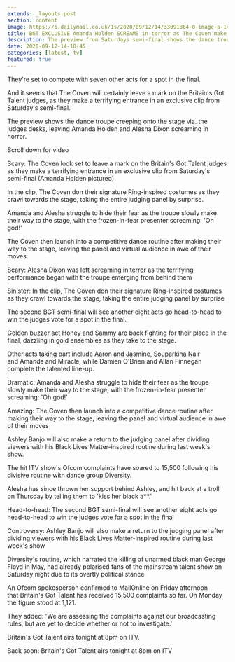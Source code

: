 ```yaml
---
extends: _layouts.post
section: content
image: https://i.dailymail.co.uk/1s/2020/09/12/14/33091864-0-image-a-143_1599916182577.jpg 
title: BGT EXCLUSIVE Amanda Holden SCREAMS in terror as The Coven make hair-raising entrance 
description: The preview from Saturdays semi-final shows the dance troupe creeping onto the stage via. the judges desks, leaving Amanda Holden and Alesha Dixon screaming in horror. 
date: 2020-09-12-14-18-45 
categories: [latest, tv] 
featured: true 
--- 
```

They're set to compete with seven other acts for a spot in the final.

And it seems that The Coven will certainly leave a mark on the Britain's Got Talent judges, as they make a terrifying entrance in an exclusive clip from Saturday's semi-final.

The preview shows the dance troupe creeping onto the stage via. the judges desks, leaving Amanda Holden and Alesha Dixon screaming in horror.

Scroll down for video 

Scary: The Coven look set to leave a mark on the Britain's Got Talent judges as they make a terrifying entrance in an exclusive clip from Saturday's semi-final (Amanda Holden pictured)

In the clip, The Coven don their signature Ring-inspired costumes as they crawl towards the stage, taking the entire judging panel by surprise.

Amanda and Alesha struggle to hide their fear as the troupe slowly make their way to the stage, with the frozen-in-fear presenter screaming: 'Oh god!'

The Coven then launch into a competitive dance routine after making their way to the stage, leaving the panel and virtual audience in awe of their moves.

Scary: Alesha Dixon was left screaming in terror as the terrifying performance began with the troupe emerging from behind them

Sinister: In the clip, The Coven don their signature Ring-inspired costumes as they crawl towards the stage, taking the entire judging panel by surprise

The second BGT semi-final will see another eight acts go head-to-head to win the judges vote for a spot in the final.  

Golden buzzer act Honey and Sammy are back fighting for their place in the final, dazzling in gold ensembles as they take to the stage. 

Other acts taking part include Aaron and Jasmine, Souparkina Nair and Amanda and Miracle, while Damien O'Brien and Allan Finnegan complete the talented line-up.

Dramatic: Amanda and Alesha struggle to hide their fear as the troupe slowly make their way to the stage, with the frozen-in-fear presenter screaming: 'Oh god!'

Amazing: The Coven then launch into a competitive dance routine after making their way to the stage, leaving the panel and virtual audience in awe of their moves

Ashley Banjo will also make a return to the judging panel after dividing viewers with his Black Lives Matter-inspired routine during last week's show.

The hit ITV show's Ofcom complaints have soared to 15,500 following his divisive routine with dance group Diversity.

Alesha has since thrown her support behind Ashley, and hit back at a troll on Thursday by telling them to 'kiss her black a**.'

Head-to-head: The second BGT semi-final will see another eight acts go head-to-head to win the judges vote for a spot in the final

Controversy: Ashley Banjo will also make a return to the judging panel after dividing viewers with his Black Lives Matter-inspired routine during last week's show

Diversity's routine, which narrated the killing of unarmed black man George Floyd in May, had already polarised fans of the mainstream talent show on Saturday night due to its overtly political stance. 

An Ofcom spokesperson confirmed to MailOnline on Friday afternoon that Britain's Got Talent has received 15,500 complaints so far. On Monday the figure stood at 1,121. 

They added: 'We are assessing the complaints against our broadcasting rules, but are yet to decide whether or not to investigate.'

Britain's Got Talent airs tonight at 8pm on ITV.

Back soon: Britain's Got Talent airs tonight at 8pm on ITV 

